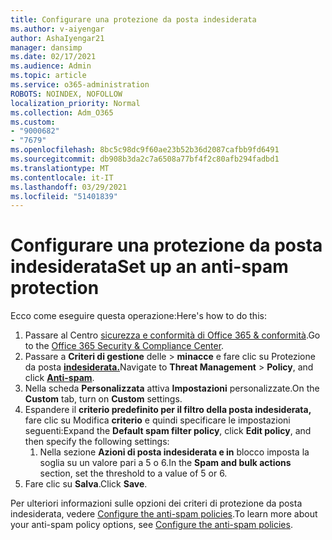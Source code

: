 ```yaml
---
title: Configurare una protezione da posta indesiderata
ms.author: v-aiyengar
author: AshaIyengar21
manager: dansimp
ms.date: 02/17/2021
ms.audience: Admin
ms.topic: article
ms.service: o365-administration
ROBOTS: NOINDEX, NOFOLLOW
localization_priority: Normal
ms.collection: Adm_O365
ms.custom:
- "9000682"
- "7679"
ms.openlocfilehash: 8bc5c98dc9f60ae23b52b36d2087cafbb9fd6491
ms.sourcegitcommit: db908b3da2c7a6508a77bf4f2c80afb294fadbd1
ms.translationtype: MT
ms.contentlocale: it-IT
ms.lasthandoff: 03/29/2021
ms.locfileid: "51401839"
---
```

# <a name="set-up-an-anti-spam-protection"></a><span data-ttu-id="edd18-102">Configurare una protezione da posta indesiderata</span><span class="sxs-lookup"><span data-stu-id="edd18-102">Set up an anti-spam protection</span></span>

<span data-ttu-id="edd18-103">Ecco come eseguire questa operazione:</span><span class="sxs-lookup"><span data-stu-id="edd18-103">Here's how to do this:</span></span>

1. <span data-ttu-id="edd18-104">Passare al Centro [sicurezza e conformità di Office 365 & conformità](https://go.microsoft.com/fwlink/p/?linkid=2077143).</span><span class="sxs-lookup"><span data-stu-id="edd18-104">Go to the [Office 365 Security & Compliance Center](https://go.microsoft.com/fwlink/p/?linkid=2077143).</span></span>
1. <span data-ttu-id="edd18-105">Passare a **Criteri di gestione** delle  >  **minacce** e fare clic su Protezione da posta **[indesiderata.](https://go.microsoft.com/fwlink/p/?linkid=2077143)**</span><span class="sxs-lookup"><span data-stu-id="edd18-105">Navigate to **Threat Management** > **Policy**, and click **[Anti-spam](https://go.microsoft.com/fwlink/p/?linkid=2077143)**.</span></span>
1. <span data-ttu-id="edd18-106">Nella scheda **Personalizzata** attiva **Impostazioni** personalizzate.</span><span class="sxs-lookup"><span data-stu-id="edd18-106">On the **Custom** tab, turn on **Custom** settings.</span></span>
1. <span data-ttu-id="edd18-107">Espandere il **criterio predefinito per il filtro della posta indesiderata,** fare clic su Modifica **criterio** e quindi specificare le impostazioni seguenti:</span><span class="sxs-lookup"><span data-stu-id="edd18-107">Expand the **Default spam filter policy**,  click **Edit policy**, and then specify the following settings:</span></span>
    1. <span data-ttu-id="edd18-108">Nella sezione **Azioni di posta indesiderata e in** blocco imposta la soglia su un valore pari a 5 o 6.</span><span class="sxs-lookup"><span data-stu-id="edd18-108">In the **Spam and bulk actions** section, set the threshold to a value of 5 or 6.</span></span>
1. <span data-ttu-id="edd18-109">Fare clic su **Salva**.</span><span class="sxs-lookup"><span data-stu-id="edd18-109">Click **Save**.</span></span>

<span data-ttu-id="edd18-110">Per ulteriori informazioni sulle opzioni dei criteri di protezione da posta indesiderata, vedere [Configure the anti-spam policies](https://go.microsoft.com/fwlink/?linkid=2092051).</span><span class="sxs-lookup"><span data-stu-id="edd18-110">To learn more about your anti-spam policy options, see [Configure the anti-spam policies](https://go.microsoft.com/fwlink/?linkid=2092051).</span></span>
